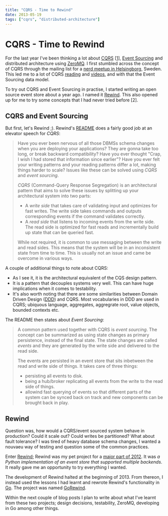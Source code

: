 ```yaml
---
title: "CQRS - Time to Rewind"
date: 2013-05-19
tags: ["cqrs", "distributed-architecture"]
---
```


CQRS - Time to Rewind
=====================

For the last year I've been thinking a lot about
[CQRS](http://www.cqrsinfo.com)
\[[1](http://martinfowler.com/bliki/CQRS.html)\], [Event
Sourcing](http://martinfowler.com/eaaDev/EventSourcing.html) and
distributed architecture using [ZeroMQ](http://www.zeromq.org). I first
stumbled across the concept of CQRS through the mailing list for a [nerd
meetup in Helsingborg](http://www.meetup.com/SoftPub/), Sweden. This led
me to a lot of CQRS
[reading](http://msdn.microsoft.com/en-us/library/jj554200.aspx) and
[videos](http://cqrs.wordpress.com/video/), and with that the Event
Sourcing data model.

To try out CQRS and Event Sourcing in practise, I started writing an
open source event store about a year ago. I named it
[Rewind](http://www.github.com/JensRantil/rewind). This also opened up
for me to try some concepts that I had never tried before \[2\].

CQRS and Event Sourcing
-----------------------

But first, let's Rewind ;). Rewind's
[README](https://github.com/JensRantil/rewind/blob/develop/README.rst)
does a fairly good job at an elevator speech for *CQRS*:

> Have you ever been nervous of all those DBMSs schema changes when you
> are deploying your applications? They are gonna take too long, or
> break backward compatibility? Have you ever thought "Crap, I wish I
> had stored that information since earlier"? Have you ever felt your
> writing patterns and your reading patterns differ a lot, making things
> harder to scale? Issues like these can be solved using *CQRS* and
> *event sourcing*.
>
> *CQRS* (Command-Query Response Segregation) is an architectural
> pattern that aims to solve these issues by splitting up your
> architectural system into two parts:
>
> -   A *write side* that takes care of validating input and optimizes
>     for fast writes. The write side takes commands and outputs
>     corresponding events if the command validates correctly.
> -   A *read side* that listens to incoming events from the write side.
>     The read side is optimized for fast reads and incrementally build
>     up state that can be queried fast.
>
> While not required, it is common to use messaging between the write
> and read sides. This means that the system will be in an inconsistent
> state from time to time. This is usually not an issue and came be
> overcome in various ways.

A couple of additional things to note about CQRS:

-   As I see it, it is the architectural equivalent of the CQS design
    pattern.
-   It is a pattern that decouples systems very well. This can have huge
    implications when it comes to testability.
-   It's also worth noting that there are some similarities between
    Domain Driven Design
    ([DDD](http://www.wikipedia.org/Domain-driven_design)) and CQRS.
    Most vocabularies in DDD are used in CQRS; ubiquous language,
    aggregates, aggregrate root, value objects, bounded contexts etc.

The README then states about *Event Sourcing*:

> A common pattern used together with CQRS is *event sourcing*. The
> concept can be summarized as using state changes as primary
> persistence, instead of the final state. The state changes are called
> *events* and they are generated by the write side and delivered to the
> read side.
>
> The events are persisted in an event store that sits inbetween the
> read and write side of things. It takes care of three things:
>
> -   persisting all events to disk.
> -   being a hub/broker replicating all events from the write to the
>     read side of things.
> -   allowind fast querying of events so that different parts of the
>     system can be synced back on track and new components can be
>     brought back in play.

Rewind
------

Question was, how would a CQRS/event sourced system behave in
production? Could it scale out? Could writes be partitioned? What about
fault tolerance? I was tired of heavy database schema changes, I wanted
a nouvaeu way of testing and question some of the common practices.

Enter [Rewind](http://www.github.com/JensRantil/rewind); Rewind was my
pet project for a [major part of
2012](https://github.com/JensRantil/rewind/graphs/commit-activity). It
was *a Python implementation of an event store that supported multiple
backends*. It really gave me an opportunity to try everything I wanted.

The development of Rewind halted at the beginning of 2013. From thereon,
I instead used the lessons I had learnt and rewrote Rewind's
functionality in [Go](http://www.golang.org). The project was named
[GoRewind](https://www.github.com/JensRantil/gorewind).

Within the next couple of blog posts I plan to write about what I've
learnt from these two projects; design decisions, testability, ZeroMQ,
developing in Go among other things.
